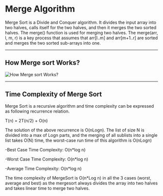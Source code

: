# Merge Algorithm

Merge Sort is a Divide and Conquer algorithm. It divides the input array into two halves, calls itself for the two halves, and then it merges the two sorted halves. The merge() function is used for merging two halves. The merge(arr, l, m, r) is a key process that assumes that arr[l..m] and arr[m+1..r] are sorted and merges the two sorted sub-arrays into one. 

---

## How Merge sort Works?
![How Merge sort Works?](https://i0.wp.com/furkanalniak.com/wp-content/uploads/2017/08/merge.jpg?w=554)


---

## Time Complexity of Merge Sort
Merge Sort is a recursive algorithm and time complexity can be expressed as following recurrence relation.

T(n) = 2T(n/2) + O(n)

The solution of the above recurrence is O(nLogn). The list of size N is divided into a max of Logn parts, and the merging of all sublists into a single list takes O(N) time, the worst-case run time of this algorithm is O(nLogn)

-Best Case Time Complexity: O(n*log n)

-Worst Case Time Complexity: O(n*log n)

-Average Time Complexity: O(n*log n)

The time complexity of MergeSort is O(n*Log n) in all the 3 cases (worst, average and best) as the mergesort always divides the array into two halves and takes linear time to merge two halves.


